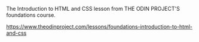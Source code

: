 The Introduction to HTML and CSS lesson from THE ODIN PROJECT'S foundations course.

https://www.theodinproject.com/lessons/foundations-introduction-to-html-and-css